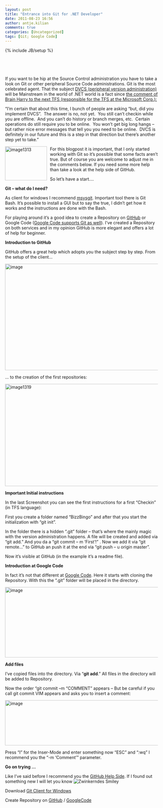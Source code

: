 ```yaml
---
layout: post
title: "Entrance into Git for .NET Developer"
date: 2011-08-23 16:56
author: antje.kilian
comments: true
categories: [Uncategorized]
tags: [Git; Google Code]
---
```

{% include JB/setup %}
&nbsp;

&nbsp;

&nbsp;

If you want to be hip at the Source Control administration you have to take a look on Git or other peripheral Source Code administrations. Git is the most celebrated agent. That the subject <a href="http://en.wikipedia.org/wiki/Distributed_revision_control">DVCS (peripheral version administration)</a> will be Mainstream in the world of .NET world is a fact since <a href="http://blogs.msdn.com/b/bharry/archive/2011/08/02/version-control-model-enhancements-in-tfs-11.aspx">the comment of Brain Harry to the next TFS (responsible for the TFS at the Microsoft Corp.):</a>

“I’m certain that about this time, I bunch of people are asking “but, did you implement DVCS”.  The answer is no, not yet.  You still can’t checkin while you are offline.  And you can’t do history or branch merges, etc.  Certain operations do still require you to be online.  You won’t get big long hangs – but rather nice error messages that tell you you need to be online.  DVCS is definitely in our future and this is a step in that direction but there’s another step yet to take.”

<a href="http://code-inside.de/blog-in/wp-content/uploads/image1313.png"><img style="background-image: none; margin: 0px 10px 0px 0px; padding-left: 0px; padding-right: 0px; display: inline; float: left; padding-top: 0px; border: 0px;" title="image1313" src="http://code-inside.de/blog-in/wp-content/uploads/image1313_thumb.png" border="0" alt="image1313" width="138" height="112" align="left" /></a>For this blogpost it is important, that I only started working with Git so it’s possible that some facts aren’t true. But of course you are welcome to adjust me in the comments below. If you need some more help than take a look at the help side of GitHub.

So let’s have a start….

<strong>Git – what do I need?</strong>

As client for windows I recommend <a href="http://code.google.com/p/msysgit/downloads/list">msysgit</a>. Important tool there is Git Bash. It’s possible to install a GUI but to say the true, I didn’t get how it works and the instructions are done with the Bash.

For playing around it’s a good idea to create a Repository on <a href="http://github.com/">GitHub</a> or Google Code (<a href="http://google-opensource.blogspot.com/2011/07/announcing-git-support-for-google-code.html">Google Code supports Git as well</a>). I’ve created a Repository on both services and in my opinion GitHub is more elegant and offers a lot of help for beginner.

<strong>Introduction to GitHub</strong>

GitHub offers a great help which adopts you the subject step by step. From the setup of the client…

<img style="background-image: none; padding-left: 0px; padding-right: 0px; padding-top: 0px; border: 0px;" title="image" src="http://code-inside.de/blog/wp-content/uploads/image_thumb500.png" border="0" alt="image" width="569" height="351" />

… to the creation of the first repositories:

<a href="http://code-inside.de/blog-in/wp-content/uploads/image1319.png"><img style="background-image: none; padding-left: 0px; padding-right: 0px; display: inline; padding-top: 0px; border: 0px;" title="image1319" src="http://code-inside.de/blog-in/wp-content/uploads/image1319_thumb.png" border="0" alt="image1319" width="570" height="337" /></a>

<strong>Important Initial instructions</strong>

In the last Screenshot you can see the first instructions for a first “Checkin” (in TFS language):

First you create a folder named “BizzBingo” and after that you start the initialization with “git init”.

In the folder there is a hidden “.git” folder – that’s where the mainly magic with the version administration happens. A file will be created and added via “git add.” And you da a “git commit – m ‘First’!” . Now we add it via “git remote…” to GitHub an push it at the end via “git push – u origin master”.

Now it’s visible at GitHub (in the example it’s a readme file).

<strong>Introduction at Google Code</strong>

In fact it’s not that different at <a href="http://code.google.com/hosting/createProject">Google Code</a>. Here it starts with cloning the Repository. With this the “.git” folder will be placed in the directory.

<img style="background-image: none; padding-left: 0px; padding-right: 0px; padding-top: 0px; border: 0px;" title="image" src="http://code-inside.de/blog/wp-content/uploads/image_thumb498.png" border="0" alt="image" width="580" height="232" />

<strong>Add files</strong>

I’ve copied files into the directory. Via “<strong>git add</strong>.” All files in the directory will be added to Repository.

Now the order “git commit –m “COMMENT” appears – But be careful if you call git commit VIM appears and asks you to insert a comment:

<img style="background-image: none; padding-left: 0px; padding-right: 0px; padding-top: 0px; border: 0px;" title="image" src="http://code-inside.de/blog/wp-content/uploads/image_thumb499.png" border="0" alt="image" width="510" height="149" />

Press “I” for the Inser-Mode and enter something now “ESC” and “:wq” I recommend you the “-m ‘Comment’” parameter.

<strong>Go on trying …</strong>

Like I’ve said before I recommend you the <a href="http://help.github.com/">GitHub Help Side</a>. If I found out something new I will let you know <img class="wlEmoticon wlEmoticon-winkingsmile" style="border-style: none;" src="http://code-inside.de/blog-in/wp-content/uploads/wlEmoticon-winkingsmile24.png" alt="Zwinkerndes Smiley" />

Download <a href="http://code.google.com/p/msysgit/downloads/list">Git Client for Windows</a>

Create Repository on <a href="https://github.com/">GitHub</a> / <a href="http://code.google.com/hosting/">GoogleCode</a>

<script type="text/javascript"><!--
google_ad_client = "ca-pub-9430917753624356";
/* Code-Inside Post Ende */
google_ad_slot = "2672274407";
google_ad_width = 468;
google_ad_height = 60;
//-->
</script>
<script type="text/javascript"
src="http://pagead2.googlesyndication.com/pagead/show_ads.js">
</script>
